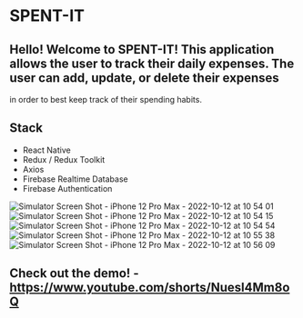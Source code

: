 # SPENT-IT

## Hello! Welcome to SPENT-IT! This application allows the user to track their daily expenses. The user can add, update, or delete their expenses
in order to best keep track of their spending habits.

## Stack

- React Native
- Redux / Redux Toolkit
- Axios
- Firebase Realtime Database
- Firebase Authentication

![Simulator Screen Shot - iPhone 12 Pro Max - 2022-10-12 at 10 54 01](https://user-images.githubusercontent.com/65383133/195420447-ba1c9650-1c82-47c2-b0de-832f054ad5b9.png)
![Simulator Screen Shot - iPhone 12 Pro Max - 2022-10-12 at 10 54 15](https://user-images.githubusercontent.com/65383133/195420465-3785bdd8-def9-4acd-a1c2-63a34245723e.png)
![Simulator Screen Shot - iPhone 12 Pro Max - 2022-10-12 at 10 54 54](https://user-images.githubusercontent.com/65383133/195420475-e1009fd0-a3dd-430d-9df1-923be13b4f18.png)
![Simulator Screen Shot - iPhone 12 Pro Max - 2022-10-12 at 10 55 38](https://user-images.githubusercontent.com/65383133/195420479-4cd8e4c5-453b-4281-88c7-affde56d87b6.png)
![Simulator Screen Shot - iPhone 12 Pro Max - 2022-10-12 at 10 56 09](https://user-images.githubusercontent.com/65383133/195420488-56399e77-e4cc-48ab-bf07-2495debb3c46.png)

## Check out the demo! - https://www.youtube.com/shorts/Nuesl4Mm8oQ

